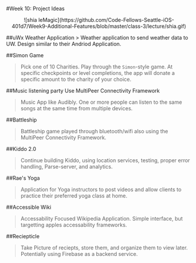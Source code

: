 #Week 10: Project Ideas  
<p align="center">
![shia leMagic](https://github.com/Code-Fellows-Seattle-iOS-401d7/Week9-Additional-Features/blob/master/class-3/lecture/shia.gif)
</p>
##uWx Weather Application  
> Weather application to send weather data to UW. Design similar to their Andriod Application.

##Simon Game
> Pick one of 10 Charities. Play through the `Simon`-style game. At specific checkpoints or level completions, the app will donate a specific amount to the charity of your choice. 

##Music listening party
Use MultiPeer Connectivity Framework
> Music App like Audibly. One or more people can listen to the same songs at the same time from multiple devices.  

##Battleship
> Battleship game played through bluetooth/wifi also using the MultiPeer Connectivity Framework.

##Kiddo 2.0
> Continue building Kiddo, using location services, testing, proper error handling, Parse-server, and analytics.  

##Rae's Yoga
> Application for Yoga instructors to post videos and allow clients to practice their preferred yoga class at home.

##Accessible Wiki
> Accessability Focused Wikipedia Application. Simple interface, but targetting apples accessability frameworks.

##Reciepticle
> Take Picture of reciepts, store them, and organize them to view later. Potentially using Firebase as a backend service. 
